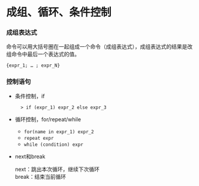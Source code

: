 # 成组、循环、条件控制
### 成组表达式

命令可以用大括号圈在一起组成一个命令（成组表达式），成组表达式的结果是改组命令中最后一个表达式的值。

    {expr_1; … ; expr_N}

### 控制语句

* 条件控制，if

        > if (expr_1) expr_2 else expr_3

* 循环控制，for/repeat/while

    * `for(name in expr_1) expr_2`
    * `repeat expr`
    * `while (condition) expr`
    
* next和break

    next：跳出本次循环，继续下次循环  
    break：结束当前循环

    